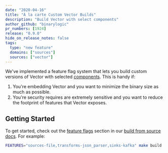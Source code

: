 ```yaml
---
date: "2020-04-16"
title: "À la carte Custom Vector Builds"
description: "Build Vector with select components"
author_github: "binarylogic"
pr_numbers: [1924]
release: "0.9.0"
hide_on_release_notes: false
tags:
  type: "new feature"
  domains: ["sources"]
  sources: ["vector"]
---
```


We've implemented a feature flag system that lets you build custom versions
of Vector with selected [components][pages.components]. This is handy if:

1. You're embedding Vector and you want to minimize the binary size as much as
   possible.
2. You're security requires are extremely sensitive and you want to reduce
   the footprint of features that Vector exposes.

## Getting Started

To get started, check out the [feature flags][docs.from-source#feature-flags]
section in our [build from source docs][docs.from-source]. For example:

```bash
FEATURES="sources-file,transforms-json_parser,sinks-kafka" make build
```

[docs.from-source#feature-flags]: /docs/setup/installation/manual/from-source/#feature-flags
[docs.from-source]: /docs/setup/installation/manual/from-source/
[pages.components]: /components/
